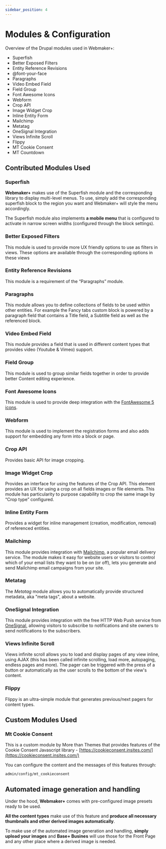 ```yaml
---
sidebar_position: 4
---
```


# Modules & Configuration

Overview of the Drupal modules used in Webmaker+:

- Superfish
- Better Exposed Filters
- Entity Reference Revisions
- @font-your-face
- Paragraphs
- Video Embed Field
- Field Group
- Font Awesome Icons
- Webform
- Crop API
- Image Widget Crop
- Inline Entity Form
- Mailchimp
- Metatag
- OneSignal Integration
- Views Infinite Scroll 
- Flippy
- MT Cookie Consent
- MT Countdown

## Contributed Modules Used

### Superfish

**Webmaker+** makes use of the Superfish module and the corresponding library to display multi-level menus. To use, simply add the corresponding superfish block to the region you want and Webmaker+ will style the menu accordingly.


The Superfish module also implements **a mobile menu** that is configured to activate in narrow screen widths (configured through the block settings).

### Better Exposed Filters

This module is used to provide more UX friendly options to use as filters in views. These options are available through the corresponding options in these views

### Entity Reference Revisions

This module is a requirement of the “Paragraphs” module.

### Paragraphs

This module allows you to define collections of fields to be used within other entities. For example the Fancy tabs custom block is powered by a paragraph field that contains a Title field, a Subtitle field as well as the referenced block.

### Video Embed Field

This module provides a field that is used in different content types that provides video (Youtube & Vimeo) support.

### Field Group

This module is used to group similar fields together in order to provide better Content editing experience.

### Font Awesome Icons

This module is used to provide deep integration with the [FontAwesome 5 icons](https://www.google.com/url?q=https://fontawesome.com/&sa=D&source=editors&ust=1664361389153887&usg=AOvVaw23fb6SfeAkDNPzJLOQNPD0).

### Webform

This module is used to implement the registration forms and also adds support for embedding any form into a block or page.

### Crop API

Provides basic API for image cropping.

### Image Widget Crop

Provides an interface for using the features of the Crop API. This element provides an UX for using a crop on all fields images or file elements. This module has particularity to purpose capability to crop the same image by “Crop type” configured.

### Inline Entity Form

Provides a widget for inline management (creation, modification, removal) of referenced entities.

### Mailchimp

This module provides integration with [Mailchimp](https://www.google.com/url?q=http://www.mailchimp.com/&sa=D&source=editors&ust=1664361389155598&usg=AOvVaw1RQlzJm3rbNwx746a8DIWL), a popular email delivery service. The module makes it easy for website users or visitors to control which of your email lists they want to be on (or off), lets you generate and send Mailchimp email campaigns from your site.

### Metatag

The *Metatag* module allows you to automatically provide structured metadata, aka "meta tags", about a website.

### OneSignal Integration

This module provides integration with the free HTTP Web Push service from [OneSignal](https://www.google.com/url?q=http://onesignal.com&sa=D&source=editors&ust=1664361389156795&usg=AOvVaw0Ci205JB9TzIL0-BQJ_NuW), allowing visitors to subscribe to notifications and site owners to send notifications to the subscribers.

### Views Infinite Scroll

Views infinite scroll allows you to load and display pages of any view inline, using AJAX (this has been called infinite scrolling, load more, autopaging, endless pages and more). The pager can be triggered with the press of a button or automatically as the user scrolls to the bottom of the view's content.

### Flippy

Flippy is an ultra-simple module that generates previous/next pagers for content types.

## Custom Modules Used

### Mt Cookie Consent

This is a custom module by More than Themes that provides features of the Cookie Consent Javascript library - [https://cookieconsent.insites.com/](https://cookieconsent.insites.com/)


You can configure the content and the messages of this features through:


`admin/config/mt_cookieconsent`

## Automated image generation and handling

Under the hood, **Webmaker+** comes with pre-configured image presets ready to be used.


**All the content types** make use of this feature and **produce all necessary thumbnails and other derived images automatically**. 


To make use of the automated image generation and handling, **simply upload your images** and **Base+ Busines** will use those for the Front Page and any other place where a derived image is needed.